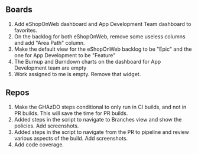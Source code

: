 ## Boards
1. Add eShopOnWeb dashboard and App Development Team dashboard to favorites.
1. On the backlog for both eShopOnWeb, remove some useless columns and add "Area Path" column.
1. Make the default view for the eShopOnWeb backlog to be "Epic" and the one for App Development to be "Feature"
1. The Burnup and Burndown charts on the dashboard for App Development team are empty
1. Work assigned to me is empty. Remove that widget.

## Repos
1. Make the GHAzDO steps conditional to only run in CI builds, and not in PR builds. This will save the time for PR builds.
1. Added steps in the script to navigate to Branches view and show the policies. Add screenshots.
1. Added steps in the script to navigate from the PR to pipeline and review various aspects of the build. Add screenshots.
1. Add code coverage.

